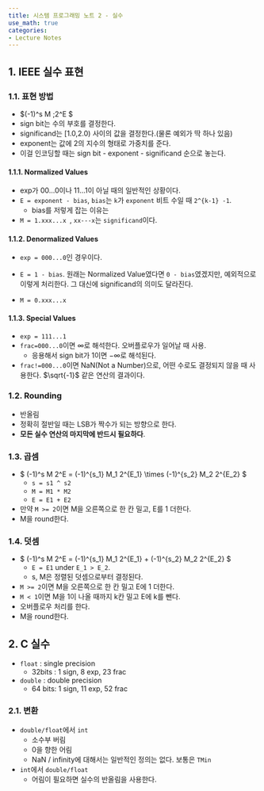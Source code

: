 ```yaml
---
title: 시스템 프로그래밍 노트 2 - 실수
use_math: true
categories:
- Lecture Notes
---
```


## 1. IEEE 실수 표현

### 1.1. 표현 방법

* $(-1)^s M \;2^E $
* sign bit는 수의 부호를 결정한다.
* significand는 [1.0,2.0) 사이의 값을 결정한다.(물론 예외가 딱 하나 있음)
* exponent는 값에 2의 지수의 형태로 가중치를 준다.
* 이걸 인코딩할 때는 sign bit - exponent - significand 순으로 놓는다. 

#### 1.1.1. Normalized Values

* exp가 00...0이나 11...1이 아닐 때의 일반적인 상황이다.
* `E = exponent - bias`, `bias`는 `k`가 `exponent` 비트 수일 때 `2^{k-1} -1`.
  * bias를 저렇게 잡는 이유는 
* `M = 1.xxx...x `, `xx---x`는 `significand`이다.

#### 1.1.2. Denormalized Values

* `exp = 000...0`인 경우이다.

* `E = 1 - bias`. 원래는 Normalized Value였다면 `0 - bias`였겠지만, 예외적으로 이렇게 처리한다. 그 대신에 significand의 의미도 달라진다.
* `M = 0.xxx...x`

#### 1.1.3. Special Values

* `exp = 111...1`
* `frac=000...0`이면 $\infty$로 해석한다. 오버플로우가 일어날 때 사용.
  * 응용해서 sign bit가 1이면 $-\infty$로 해석된다.
* `frac!=000...0`이면 NaN(Not a Number)으로, 어떤 수로도 결정되지 않을 때 사용한다. $\sqrt{-1}$ 같은 연산의 결과이다.

### 1.2. Rounding

* 반올림
* 정확히 절반일 때는 LSB가 짝수가 되는 방향으로 한다.
* **모든 실수 연산의 마지막에 반드시 필요하다**.

### 1.3. 곱셈

* $ (-1)^s M 2^E = (-1)^{s_1} M_1 2^{E_1} \times (-1)^{s_2} M_2 2^{E_2} $
  * `s = s1 ^ s2`
  * `M = M1 * M2`
  * `E = E1 + E2`
* 만약 `M >= 2`이면 M을 오른쪽으로 한 칸 밀고, E를 1 더한다.
* M을 round한다.

### 1.4. 덧셈

* $ (-1)^s M 2^E = (-1)^{s_1} M_1 2^{E_1} + (-1)^{s_2} M_2 2^{E_2} $
  * `E = E1` under `E_1 > E_2`.
  * s, M은 정렬된 덧셈으로부터 결정된다.
* `M >= 2`이면 M을 오른쪽으로 한 칸 밀고 E에 1 더한다.
* `M < 1`이면 M을 1이 나올 때까지 k칸 밀고 E에 k를 뺀다.
* 오버플로우 처리를 한다.
* M을 round한다.

## 2. C 실수

* `float` : single precision
  * 32bits : 1 sign, 8 exp, 23 frac
* `double` : double precision
  * 64 bits: 1 sign, 11 exp, 52 frac

### 2.1. 변환

* `double/float`에서 `int`
  * 소수부 버림
  * 0을 향한 어림
  * NaN / infinity에 대해서는 일반적인 정의는 없다. 보통은 `TMin`
* `int`에서 `double/float`
  * 어림이 필요하면 실수의 반올림을 사용한다.